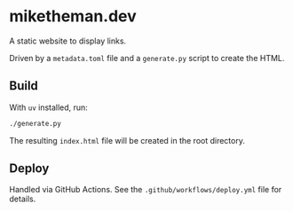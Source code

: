 # miketheman.dev

A static website to display links.

Driven by a `metadata.toml` file and a `generate.py` script to create the HTML.

## Build

With `uv` installed, run:

```bash
./generate.py
```

The resulting `index.html` file will be created in the root directory.

## Deploy

Handled via GitHub Actions. See the `.github/workflows/deploy.yml` file for details.
